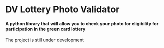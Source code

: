 # DV Lottery Photo Validator

#### A python library that will allow you to check your photo for eligibility for participation in the green card lottery

The project is still under development
